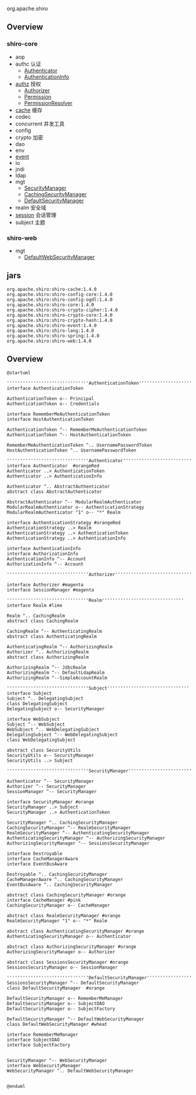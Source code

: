 org.apache.shiro

## Overview

### shiro-core
* aop
* authc 认证
  * [Authenticator](/docs/20-framework/src/apache/shiro/shiro-core/authc/Authenticator.md)
  * [AuthenticationInfo](/docs/20-framework/src/apache/shiro/shiro-core/authc/AuthenticationInfo.md)
* [authz](/docs/20-framework/src/apache/shiro/shiro-core/authz/README.md) 授权
  * [Authorizer](/docs/20-framework/src/apache/shiro/shiro-core/authz/Authorizer.md)
  * [Permission](/docs/20-framework/src/apache/shiro/shiro-core/authz/Permission.md)
  * [PermissionResolver](/docs/20-framework/src/apache/shiro/shiro-core/authz/PermissionResolver.md)
* [cache](/docs/20-framework/src/apache/shiro/shiro-core/cache/README.md) 缓存
* codec 
* concurrent 并发工具
* config
* crypto 加密
* dao
* env
* [event](/docs/20-framework/src/apache/shiro/shiro-core/event/README.md)
* io
* jndi
* ldap
* mgt
  * [SecurityManager](/docs/20-framework/src/apache/shiro/shiro-core/mgt/SecurityManager.md)
  * [CachingSecurityManager](/docs/20-framework/src/apache/shiro/shiro-core/mgt/CachingSecurityManager.md)
  * [DefaultSecurityManager](/docs/20-framework/src/apache/shiro/shiro-core/mgt/DefaultSecurityManager.md)
* realm 安全域
* [session](/docs/20-framework/src/apache/shiro/shiro-core/session/README.md) 会话管理
* subject 主题

### shiro-web
* mgt
  * [DefaultWebSecurityManager](/docs/20-framework/src/apache/shiro/shiro-web/mgt/DefaultWebSecurityManager.md)


## jars
```
org.apache.shiro:shiro-cache:1.4.0
org.apache.shiro:shiro-config-core:1.4.0
org.apache.shiro:shiro-config-ogdl:1.4.0
org.apache.shiro:shiro-core:1.4.0
org.apache.shiro:shiro-crypto-cipher:1.4.0
org.apache.shiro:shiro-crypto-core:1.4.0
org.apache.shiro:shiro-crypto-hash:1.4.0
org.apache.shiro:shiro-event:1.4.0
org.apache.shiro:shiro-lang:1.4.0
org.apache.shiro:shiro-spring:1.4.0
org.apache.shiro:shiro-web:1.4.0
```

## Overview
```plantuml
@startuml

'''''''''''''''''''''''''''''''AuthenticationToken'''''''''''''''''''''''''''''''
interface AuthenticationToken

AuthenticationToken o-- Principal
AuthenticationToken o-- Credentials

interface RememberMeAuthenticationToken
interface HostAuthenticationToken

AuthenticationToken ^-- RememberMeAuthenticationToken
AuthenticationToken ^-- HostAuthenticationToken

RememberMeAuthenticationToken ^.. UsernamePasswordToken
HostAuthenticationToken ^.. UsernamePasswordToken

'''''''''''''''''''''''''''''''Authenticator'''''''''''''''''''''''''''''''
interface Authenticator  #orangeRed
Authenticator ..> AuthenticationToken
Authenticator ..> AuthenticationInfo

Authenticator ^.. AbstractAuthenticator
abstract class AbstractAuthenticator

AbstractAuthenticator ^-- ModularRealmAuthenticator
ModularRealmAuthenticator o-- AuthenticationStrategy
ModularRealmAuthenticator "1" o-- "*" Realm

interface AuthenticationStrategy #orangeRed
AuthenticationStrategy ..> Realm
AuthenticationStrategy ..> AuthenticationToken
AuthenticationStrategy ..> AuthenticationInfo

interface AuthenticationInfo 
interface AuthorizationInfo 
AuthenticationInfo ^-- Account
AuthorizationInfo ^-- Account

'''''''''''''''''''''''''''''''Authorizer'''''''''''''''''''''''''''''''

interface Authorizer #magenta
interface SessionManager #magenta

'''''''''''''''''''''''''''''''Realm'''''''''''''''''''''''''''''''
interface Realm #lime

Realm ^.. CachingRealm
abstract class CachingRealm

CachingRealm ^-- AuthenticatingRealm
abstract class AuthenticatingRealm 

AuthenticatingRealm ^-- AuthorizingRealm
Authorizer ^.. AuthorizingRealm
abstract class AuthorizingRealm 

AuthorizingRealm ^-- JdbcRealm
AuthorizingRealm ^-- DefaultLdapRealm
AuthorizingRealm ^--SimpleAccountRealm

'''''''''''''''''''''''''''''''Subject'''''''''''''''''''''''''''''''
interface Subject 
Subject ^.. DelegatingSubject
class DelegatingSubject
DelegatingSubject o-- SecurityManager

interface WebSubject
Subject ^-- WebSubject
WebSubject ^.. WebDelegatingSubject
DelegatingSubject ^-- WebDelegatingSubject
class WebDelegatingSubject

abstract class SecurityUtils 
SecurityUtils o-- SecurityManager
SecurityUtils ..> Subject

'''''''''''''''''''''''''''''''SecurityManager'''''''''''''''''''''''''''''''

Authenticator ^-- SecurityManager
Authorizer ^-- SecurityManager
SessionManager ^-- SecurityManager

interface SecurityManager #orange
SecurityManager ..> Subject
SecurityManager ..> AuthenticationToken

SecurityManager ^.. CachingSecurityManager
CachingSecurityManager ^-- RealmSecurityManager
RealmSecurityManager ^-- AuthenticatingSecurityManager
AuthenticatingSecurityManager ^-- AuthorizingSecurityManager
AuthorizingSecurityManager ^-- SessionsSecurityManager

interface Destroyable
interface CacheManagerAware
interface EventBusAware

Destroyable ^.. CachingSecurityManager
CacheManagerAware ^.. CachingSecurityManager
EventBusAware ^.. CachingSecurityManager

abstract class CachingSecurityManager #orange
interface CacheManager #pink
CachingSecurityManager o-- CacheManager

abstract class RealmSecurityManager #orange
RealmSecurityManager "1" o-- "*" Realm

abstract class AuthenticatingSecurityManager #orange
AuthenticatingSecurityManager o-- Authenticator

abstract class AuthorizingSecurityManager #orange
AuthorizingSecurityManager o-- Authorizer

abstract class SessionsSecurityManager #orange
SessionsSecurityManager o-- SessionManager

'''''''''''''''''''''''''''''''DefaultSecurityManager'''''''''''''''''''''''''''''''
SessionsSecurityManager ^-- DefaultSecurityManager
class DefaultSecurityManager  #orange

DefaultSecurityManager o-- RememberMeManager
DefaultSecurityManager o-- SubjectDAO
DefaultSecurityManager o-- SubjectFactory

DefaultSecurityManager ^-- DefaultWebSecurityManager
class DefaultWebSecurityManager #wheat

interface RememberMeManager
interface SubjectDAO
interface SubjectFactory


SecurityManager ^-- WebSecurityManager
interface WebSecurityManager
WebSecurityManager ^.. DefaultWebSecurityManager


@enduml
```

<!--
```
aop
    AnnotationHandler
    MethodInterceptor                   方法拦截器
    MethodInvocation
    MethodInterceptorSupport
authc                                   认证
    credential
        CredentialsMatcher
        HashingPasswordService
        PasswordService
    pam
    Account
    Authenticator
    AuthenticationInfo
    AuthenticationListener
    AuthenticationToken
    HostAuthenticationToken
    LogoutAware
    MergableAuthenticationInfo
    RememberMeAuthenticationToken
    SaltedAuthenticationInfo
authz                                   授权
    annotation
        Logical
        RequiresAuthentication
        RequiresGuest
        RequiresPermissions
        RequiresRoles
        RequiresUser
    aop
    permission
    AuthorizationInfo
    Authorizer
    Permission
cache                                   缓存
    AbstractCacheManager
    Cache
    CacheManager
    CacheManagerAware
    MapCache
    MemoryConstrainedCacheManager
codec
    Base64
    CodecSupport
    H64
    Hex
concurrent
    SubjectAwareExecutor
    SubjectAwareExecutorService
    SubjectAwareScheduledExecutorService
config
    Ini
    Interpolator
    ResourceConfigurable
crypto
    hash
        Hash
        Md5Hash
        Sha256Hash
        HashService
    BlowfishCipherService
    RandomNumberGenerator
    CipherService
dao
env
    Environment
    NamedObjectEnvironment
event
    EventBus
    EventBusAware
    Subscribe
    Event
io
    ResourceUtils
    Serializer
    DefaultSerializer
jndi
    JndiCallback
    JndiTemplate
ldap
mgt
    AbstractRememberMeManager
    AuthenticatingSecurityManager
    AuthorizingSecurityManager
    CachingSecurityManager
    DefaultSecurityManager
    DefaultSessionStorageEvaluator
    DefaultSubjectDAO
    DefaultSubjectFactory
    RealmSecurityManager
    RememberMeManager
    SecurityManager
    SessionsSecurityManager
    SessionStorageEvaluator
    SubjectDAO
    SubjectFactory
realm
    AuthenticatingRealm
    AuthorizingRealm
    CachingRealm
    Realm
    RealmFactory
    SimpleAccountRealm
session
    mgt
        SessionManager
    Session
    SessionListener
subject
    Subject
    SubjectContext
    PrincipalCollection
    PrincipalMap
util
    Destroyable
    Factory
    Initializable
    Nameable
    PatternMatcher
    ThreadState
    ThreadContext
SecurityUtils
ShiroException
UnavailableSecurityManagerException
```
-->